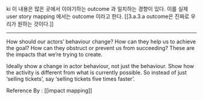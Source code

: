 ki
이 내용은 많은 곳에서 이야기하는 outcome 과 일치하는 경향이 있다. 이를 실제 user story mapping 에서는 outcome 이라고 한다. [[3.a.3.a outcome은 진짜로 우리가 원하는 것이다.]]

------

How should our actors’ behaviour change? How can they help us to achieve the goal? How can they obstruct or prevent us from succeeding? These are the impacts that we’re trying to create.

Ideally show a change in actor behaviour, not just the behaviour. Show how the activity is different from what is currently possible. So instead of just ‘selling tickets’, say ‘selling tickets five times faster’.

Reference By : [[impact mapping]]